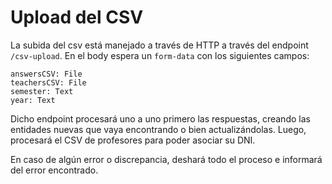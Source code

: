 # Upload del CSV

La subida del csv está manejado a través de HTTP a través del endpoint `/csv-upload`. En el body espera un `form-data` con los siguientes campos:
```
answersCSV: File
teachersCSV: File
semester: Text
year: Text
```

Dicho endpoint procesará uno a uno primero las respuestas, creando las entidades nuevas que vaya encontrando o bien actualizándolas. Luego, procesará el CSV de profesores para poder asociar su DNI.

En caso de algún error o discrepancia, deshará todo el proceso e informará del error encontrado.